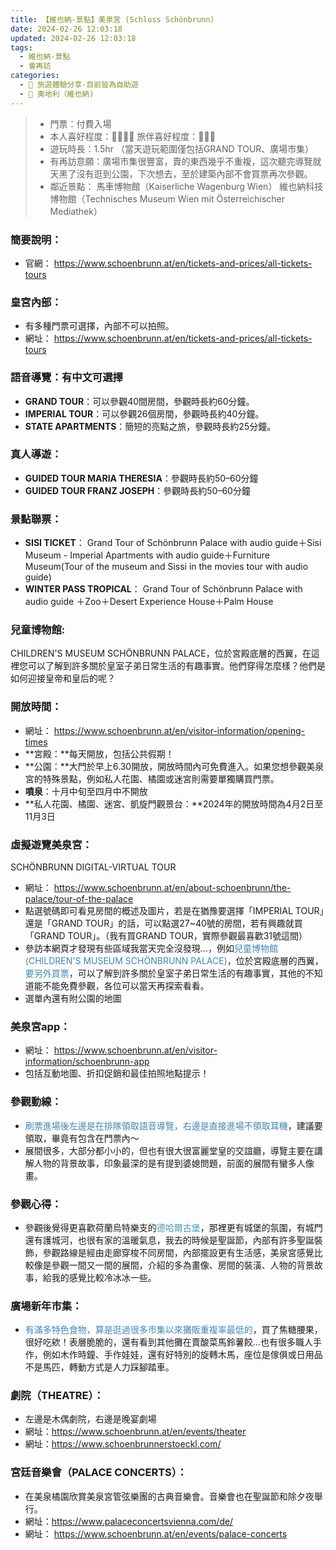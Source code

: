 ```yaml
---
title: 【維也納-景點】美泉宮 (Schloss Schönbrunn) 
date: 2024-02-26 12:03:18
updated: 2024-02-26 12:03:18
tags: 
  - 維也納-景點
  - 會再訪
categories: 
  - 🌴 旅遊體驗分享-目前皆為自助遊
  - 🥥 奧地利（維也納) 
---
```

>+ 門票：付費入場
>+ 本人喜好程度：🌝🌝🌝🌛 旅伴喜好程度：🌝🌝🌝
>+ 遊玩時長：1.5hr （當天遊玩範圍僅包括GRAND TOUR、廣場市集）
>+ 有再訪意願：廣場市集很豐富，賣的東西幾乎不重複，這次聽完導覽就天黑了沒有逛到公園，下次想去，至於建築內部不會買票再次參觀。
>+ 鄰近景點：
>馬車博物館（Kaiserliche Wagenburg Wien）
>維也納科技博物館（Technisches Museum Wien mit Österreichischer Mediathek）
<!-- more -->
 ### 簡要說明：
+ 官網：
https://www.schoenbrunn.at/en/tickets-and-prices/all-tickets-tours

### 皇宮內部：
+ 有多種門票可選擇，內部不可以拍照。
+ 網址：
https://www.schoenbrunn.at/en/tickets-and-prices/all-tickets-tours

### 語音導覽：有中文可選擇
+ **GRAND TOUR**：可以參觀40間房間，參觀時長約60分鐘。
+ **IMPERIAL TOUR**：可以參觀26個房間，參觀時長約40分鐘。
+ **STATE APARTMENTS**：簡短的亮點之旅，參觀時長約25分鐘。

### 真人導遊：
+ **GUIDED TOUR MARIA THERESIA**：參觀時長約50–60分鐘
+ **GUIDED TOUR FRANZ JOSEPH**：參觀時長約50–60分鐘

### 景點聯票：
+ **SISI TICKET**：
Grand Tour of  Schönbrunn Palace  with audio guide＋Sisi Museum - Imperial Apartments with audio guide＋Furniture Museum(Tour of the museum and Sissi in the movies tour with audio guide)
+ **WINTER PASS TROPICAL**：
Grand Tour of  Schönbrunn Palace with audio guide ＋Zoo＋Desert Experience House＋Palm House

### 兒童博物館:
 CHILDREN'S MUSEUM SCHÖNBRUNN PALACE，位於宮殿底層的西翼，在這裡您可以了解到許多關於皇室子弟日常生活的有趣事實。他們穿得怎麼樣？他們是如何迎接皇帝和皇后的呢？

### 開放時間：
+ 網址：
https://www.schoenbrunn.at/en/visitor-information/opening-times
+ **宮殿：**每天開放，包括公共假期！
+ **公園：**大門於早上6.30開放，開放時間內可免費進入。如果您想參觀美泉宮的特殊景點，例如私人花園、橘園或迷宮則需要單獨購買門票。
+ **噴泉**：十月中旬至四月中不開放
+ **私人花園、橘園、迷宮、凱旋門觀景台：**2024年的開放時間為4月2日至11月3日

### 虛擬遊覽美泉宮：
SCHÖNBRUNN DIGITAL-VIRTUAL TOUR
+ 網址：
https://www.schoenbrunn.at/en/about-schoenbrunn/the-palace/tour-of-the-palace
+ 點選號碼即可看見房間的概述及圖片，若是在猶豫要選擇「IMPERIAL TOUR」還是「GRAND TOUR」的話，可以點選27~40號的房間，若有興趣就買「GRAND TOUR」。（我有買GRAND TOUR，實際參觀最喜歡31號這間）
+ 參訪本網頁才發現有些區域我當天完全沒發現…，例如<font color=#4287B5>兒童博物館(CHILDREN'S MUSEUM SCHÖNBRUNN PALACE)</font>，位於宮殿底層的西翼，<font color=#4287B5>要另外買票</font>，可以了解到許多關於皇室子弟日常生活的有趣事實，其他的不知道能不能免費參觀，各位可以當天再探索看看。
+ 選單內還有附公園的地圖
  
### 美泉宮app：
+ 網址：
 https://www.schoenbrunn.at/en/visitor-information/schoenbrunn-app
+ 包括互動地圖、折扣促銷和最佳拍照地點提示！
    
### 參觀動線：
+ <font color=#4287B5>刷票進場後左邊是在排隊領取語音導覽，右邊是直接進場不領取耳機</font>，建議要領取，畢竟有包含在門票內～
+ 展間很多，大部分都小小的，但也有很大很富麗堂皇的交誼廳，導覽主要在講解人物的背景故事，印象最深的是有提到婆媳問題，前面的展間有蠻多人像畫。

### 參觀心得：
+ 參觀後覺得更喜歡荷蘭烏特樂支的<font color=#4599B6>德哈爾古堡</font>，那裡更有城堡的氛圍，有城門還有護城河，也很有家的溫暖氣息，我去的時候是聖誕節，內部有許多聖誕裝飾，參觀路線是經由走廊穿梭不同房間，內部擺設更有生活感，美泉宮感覺比較像是參觀一間又一間的展間，介紹的多為畫像、房間的裝潢、人物的背景故事，給我的感覺比較冷冰冰一些。

### 廣場新年市集：
+ <font color=#4287B5>有滿多特色食物，算是逛過很多市集以來攤販重複率最低的</font>，買了焦糖腰果，很好吃欸！表層脆脆的，還有看到其他攤在賣酸菜馬鈴薯餃…也有很多職人手作，例如木作時鐘、手作娃娃，還有好特別的旋轉木馬，座位是傢俱或日用品不是馬匹，轉動方式是人力踩腳踏車。

### 劇院（THEATRE）：
+ 左邊是木偶劇院，右邊是晚宴劇場
+ 網址：https://www.schoenbrunn.at/en/events/theater
+ 網址：https://www.schoenbrunnerstoeckl.com/
 
### 宮廷音樂會（PALACE CONCERTS）：
+ 在美泉橘園欣賞美泉宮管弦樂團的古典音樂會。音樂會也在聖誕節和除夕夜舉行。
+ 網址：https://www.palaceconcertsvienna.com/de/
+ 網址：
https://www.schoenbrunn.at/en/events/palace-concerts
 